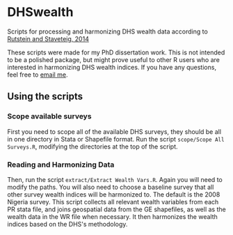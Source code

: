 # DHSwealth
Scripts for processing and harmonizing DHS wealth data according to [Rutstein and Staveteig, 2014](https://www.dhsprogram.com/pubs/pdf/MR15/MR15.pdf)

These scripts were made for my PhD dissertation work.  This is not intended to be a polished package, but might prove useful to other R users who are interested in harmonizing DHS wealth indices.  If you have any questions, feel free to [email me](mailto:mw.coop.r@gmail.com).

## Using the scripts
### Scope available surveys
First you need to scope all of the available DHS surveys, they should be all in one directory in Stata or Shapefile format.  Run the script `scope/Scope All Surveys.R`, modifying the directories at the top of the script.

### Reading and Harmonizing Data
Then, run the script `extract/Extract Wealth Vars.R`.  Again you will need to modify the paths.  You will also need to choose a baseline survey that all other survey wealth indices will be harmonized to.  The default is the 2008 Nigeria survey.  This script collects all relevant wealth variables from each PR stata file, and joins geospatial data from the GE shapefiles, as well as the wealth data in the WR file when necessary.  It then harmonizes the wealth indices based on the DHS's methodology.
